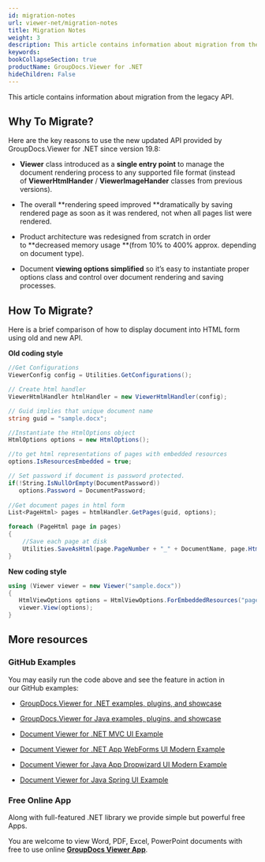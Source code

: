 ```yaml
---
id: migration-notes
url: viewer-net/migration-notes
title: Migration Notes
weight: 3
description: This article contains information about migration from the legacy API.
keywords: 
bookCollapseSection: true
productName: GroupDocs.Viewer for .NET
hideChildren: False
---
```

This article contains information about migration from the legacy API.

## Why To Migrate?

  
Here are the key reasons to use the new updated API provided by GroupDocs.Viewer for .NET since version 19.8:

*   **Viewer** class introduced as a **single entry point** to manage the document rendering process to any supported file format (instead of **ViewerHtmlHander** / **ViewerImageHander** classes from previous versions). 
    
*   The overall **rendering speed improved **dramatically by saving rendered page as soon as it was rendered, not when all pages list were rendered. 
    
*   Product architecture was redesigned from scratch in order to **decreased memory usage **(from 10% to 400% approx. depending on document type).
    
*   Document **viewing options simplified** so it’s easy to instantiate proper options class and control over document rendering and saving processes.  
      
    

## How To Migrate?

Here is a brief comparison of how to display document into HTML form using old and new API.  

**Old coding style**

```csharp
//Get Configurations
ViewerConfig config = Utilities.GetConfigurations();

// Create html handler
ViewerHtmlHandler htmlHandler = new ViewerHtmlHandler(config);

// Guid implies that unique document name 
string guid = "sample.docx";

//Instantiate the HtmlOptions object
HtmlOptions options = new HtmlOptions();

//to get html representations of pages with embedded resources
options.IsResourcesEmbedded = true;

// Set password if document is password protected. 
if(!String.IsNullOrEmpty(DocumentPassword))
   options.Password = DocumentPassword;
            
//Get document pages in html form
List<PageHtml> pages = htmlHandler.GetPages(guid, options);

foreach (PageHtml page in pages)
{
    //Save each page at disk
    Utilities.SaveAsHtml(page.PageNumber + "_" + DocumentName, page.HtmlContent);
}
```

**New coding style**

```csharp
using (Viewer viewer = new Viewer("sample.docx"))
{
   HtmlViewOptions options = HtmlViewOptions.ForEmbeddedResources("page-{0}.html");
   viewer.View(options);
}
```

## More resources

### GitHub Examples

You may easily run the code above and see the feature in action in our GitHub examples:

*   [GroupDocs.Viewer for .NET examples, plugins, and showcase](https://github.com/groupdocs-viewer/GroupDocs.Viewer-for-.NET)
    
*   [GroupDocs.Viewer for Java examples, plugins, and showcase](https://github.com/groupdocs-viewer/GroupDocs.Viewer-for-Java)
    
*   [Document Viewer for .NET MVC UI Example](https://github.com/groupdocs-viewer/GroupDocs.Viewer-for-.NET-MVC) 
    
*   [Document Viewer for .NET App WebForms UI Modern Example](https://github.com/groupdocs-viewer/GroupDocs.Viewer-for-.NET-WebForms)
    
*   [Document Viewer for Java App Dropwizard UI Modern Example](https://github.com/groupdocs-viewer/GroupDocs.Viewer-for-Java-Dropwizard)
    
*   [Document Viewer for Java Spring UI Example](https://github.com/groupdocs-viewer/GroupDocs.Viewer-for-Java-Spring)
    

### Free Online App

Along with full-featured .NET library we provide simple but powerful free Apps.

You are welcome to view Word, PDF, Excel, PowerPoint documents with free to use online **[GroupDocs Viewer App](https://products.groupdocs.app/viewer)**.
